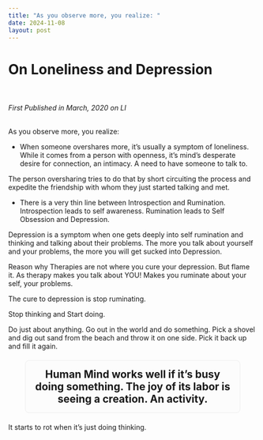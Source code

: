 ```yaml
---
title: "As you observe more, you realize: "
date: 2024-11-08
layout: post
---
```


# **On Loneliness and Depression**<br><br>

*First Published in March, 2020 on LI* <br><br>


As you observe more, you realize: 

- When someone overshares more, it’s usually a symptom of loneliness. While it comes from a person with openness, it’s mind’s desperate desire for connection, an intimacy. A need to have someone to talk to. 

The person oversharing tries to do that by short circuiting the process and expedite the friendship with whom they just started talking and met. 

- There is a very thin line between Introspection and Rumination. Introspection leads to self awareness. Rumination leads to Self Obsession and Depression. 

Depression is a symptom when one gets deeply into self rumination and thinking and talking about their problems. The more you talk about yourself and your problems, the more you will get sucked into Depression. 

Reason why Therapies are not where you cure your depression. But flame it. As therapy makes you talk about YOU! Makes you ruminate about your self, your problems. 

The cure to depression is stop ruminating. 

Stop thinking and Start doing. 

Do just about anything. Go out in the world and do something. Pick a shovel and dig out sand from the beach and throw it on one side. Pick it back up and fill it again. 

<div style="text-align: center; font-size: 1.5em; padding: 15px; border-radius: 8px; background-color: #fcfcfc; border: 1px solid #eee; width: 80%; margin: 20px auto;">
    <strong>Human Mind works well if it’s busy doing something. The joy of its labor is seeing a creation. An activity. 
</strong>
</div>


It starts to rot when it’s just doing thinking.